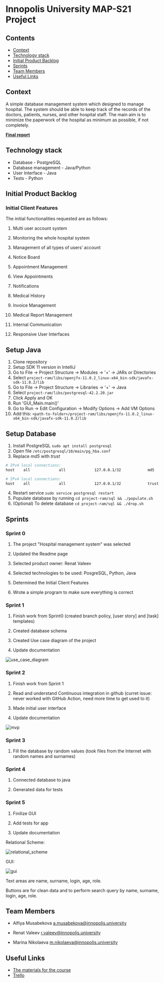 # Innopolis University MAP-S21 Project

## Contents

* [Context](#context)
* [Technology stack](#technology-stack)
* [Initial Product Backlog](#initial-product-backlog)
* [Sprints](#sprints)
* [Team Members](#team-members)
* [Useful Links](#useful-links)

## Context

A simple database management system which designed to manage hospital. The system should be able to keep track of the records of the doctors, patients, nurses, and other hospital staff. The main aim is to minimize the paperwork of the hospital as minimum as possible, if not completely.

**[Final report](https://github.com/IU-MAP/project-ram/blob/master/MAP%20Report.pdf)**

## Technology stack

* Database - PostgreSQL
* Database management - Java/Python
* User Interface - Java
* Tests - Python

## Initial Product Backlog

### Initial Client Features

The initial functionalities requested are as follows:

1. Multi user account system

2. Monitoring the whole hospital system

3. Management of all types of users’ account

4. Notice Board

5. Appointment Management

6. View Appointments

7. Notifications

8. Medical History

9. Invoice Management

10. Medical Report Management

11. Internal Communication

12. Responsive User Interfaces

## Setup Java
1. Clone repository
2. Setup SDK 11 version in IntelliJ
3. Go to File -> Project Structure -> Modules -> '+' -> JARs or Directories
4. Select `project-ram/libs/openjfx-11.0.2_linux-x64_bin-sdk/javafx-sdk-11.0.2/lib`
5. Go to File -> Project Structure -> Libraries -> '+' -> Java
6. Select `project-ram/libs/postgresql-42.2.20.jar`
7. Click Apply and OK
8. Run 'GUI_Main.main()'
9. Go to Run -> Edit Configuration -> Modify Options -> Add VM Options
10. Add this: `<path-to-folder>/project-ram/libs/openjfx-11.0.2_linux-x64_bin-sdk/javafx-sdk-11.0.2/lib`

## Setup Database
1. Install PostgreSQL `sudo apt install postgresql`
2. Open file `/etc/postgresql/10/main/pg_hba.conf`
3. Replace _md5_ with _trust_
```bash
# IPv4 local connections:
host    all             all             127.0.0.1/32            md5
```

```bash
# IPv4 local connections:
host    all             all             127.0.0.1/32            trust
```
4. Restart service `sudo service postgresql restart`
5. Populate database by running `cd project-ram/sql && ./populate.sh`
6. (Optional) To delete database `cd project-ram/sql && ./drop.sh`

## Sprints

### Sprint 0

1. The project "Hospital management system" was selected

2. Updated the Readme page

3. Selected product owner: Renat Valeev

4. Selected technologies to be used: PosgreSQL, Python, Java

5. Determined the Initial Client Features

6. Wrote a simple program to make sure everything is correct

### Sprint 1

1. Finish work from Sprint0 (created branch policy, [user story] and [task] templates)

2. Created database schema

3. Created Use case diagram of the project

4. Update documentation

![use_case_diagram](https://github.com/IU-MAP/project-ram/blob/master/images/use_case_diagram.png)

### Sprint 2

1. Finish work from Sprint 1

2. Read and understand Continuous integration in github (curret issue: never worked with GitHub Action, need more time to get used to it)

3. Made initial user interface

4. Update documentation

![mvp](https://github.com/IU-MAP/project-ram/blob/master/images/mvp.png)

### Sprint 3

1. Fill the database by random values (took files from the Internet with random names and surnames)

### Sprint 4

1. Connected database to java

2. Generated data for tests

### Sprint 5

1. Finilize GUI

2. Add tests for app

3. Update documentation 

Relational Scheme: 

![relational_scheme](https://github.com/IU-MAP/project-ram/blob/dev_alfiya/images/Relational_Scheme.png)

GUI:

![gui](https://github.com/IU-MAP/project-ram/blob/dev_alfiya/images/Screenshot%20from%202021-05-11%2016-47-55.png)

Text areas are name, surname, login, age, role.

Buttons are for clean data and to perform search query by name, surname, login, age, role.





## Team Members

* Alfiya Musabekova <a.musabekova@innopolis.university>

* Renat Valeev <r.valeev@innopolis.university>

* Marina Nikolaeva <m.nikolaeva@innopolis.university>

## Useful Links

* [The materials for the course](http://bit.ly/innopolis-map)
* [Trello](https://trello.com/b/JTL05fyN)

